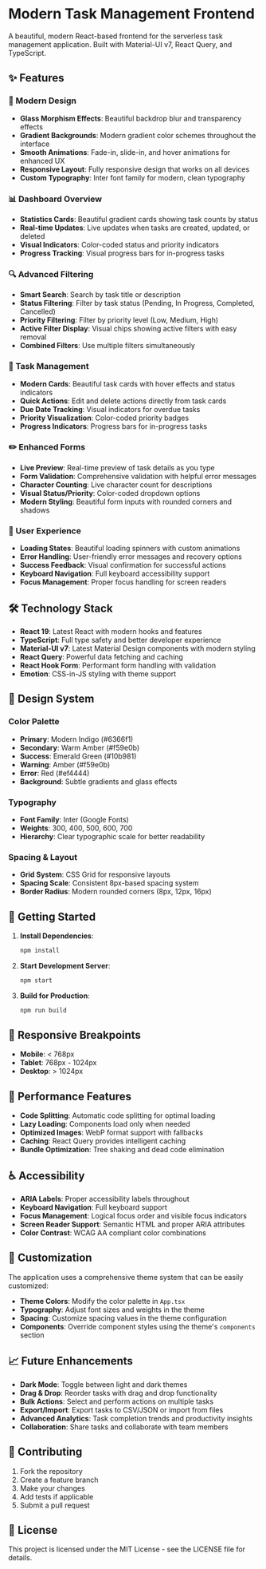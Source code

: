 # Modern Task Management Frontend

A beautiful, modern React-based frontend for the serverless task management application. Built with Material-UI v7, React Query, and TypeScript.

## ✨ Features

### 🎨 Modern Design
- **Glass Morphism Effects**: Beautiful backdrop blur and transparency effects
- **Gradient Backgrounds**: Modern gradient color schemes throughout the interface
- **Smooth Animations**: Fade-in, slide-in, and hover animations for enhanced UX
- **Responsive Layout**: Fully responsive design that works on all devices
- **Custom Typography**: Inter font family for modern, clean typography

### 📊 Dashboard Overview
- **Statistics Cards**: Beautiful gradient cards showing task counts by status
- **Real-time Updates**: Live updates when tasks are created, updated, or deleted
- **Visual Indicators**: Color-coded status and priority indicators
- **Progress Tracking**: Visual progress bars for in-progress tasks

### 🔍 Advanced Filtering
- **Smart Search**: Search by task title or description
- **Status Filtering**: Filter by task status (Pending, In Progress, Completed, Cancelled)
- **Priority Filtering**: Filter by priority level (Low, Medium, High)
- **Active Filter Display**: Visual chips showing active filters with easy removal
- **Combined Filters**: Use multiple filters simultaneously

### 📱 Task Management
- **Modern Cards**: Beautiful task cards with hover effects and status indicators
- **Quick Actions**: Edit and delete actions directly from task cards
- **Due Date Tracking**: Visual indicators for overdue tasks
- **Priority Visualization**: Color-coded priority badges
- **Progress Indicators**: Progress bars for in-progress tasks

### ✏️ Enhanced Forms
- **Live Preview**: Real-time preview of task details as you type
- **Form Validation**: Comprehensive validation with helpful error messages
- **Character Counting**: Live character count for descriptions
- **Visual Status/Priority**: Color-coded dropdown options
- **Modern Styling**: Beautiful form inputs with rounded corners and shadows

### 🎯 User Experience
- **Loading States**: Beautiful loading spinners with custom animations
- **Error Handling**: User-friendly error messages and recovery options
- **Success Feedback**: Visual confirmation for successful actions
- **Keyboard Navigation**: Full keyboard accessibility support
- **Focus Management**: Proper focus handling for screen readers

## 🛠️ Technology Stack

- **React 19**: Latest React with modern hooks and features
- **TypeScript**: Full type safety and better developer experience
- **Material-UI v7**: Latest Material Design components with modern styling
- **React Query**: Powerful data fetching and caching
- **React Hook Form**: Performant form handling with validation
- **Emotion**: CSS-in-JS styling with theme support

## 🎨 Design System

### Color Palette
- **Primary**: Modern Indigo (#6366f1)
- **Secondary**: Warm Amber (#f59e0b)
- **Success**: Emerald Green (#10b981)
- **Warning**: Amber (#f59e0b)
- **Error**: Red (#ef4444)
- **Background**: Subtle gradients and glass effects

### Typography
- **Font Family**: Inter (Google Fonts)
- **Weights**: 300, 400, 500, 600, 700
- **Hierarchy**: Clear typographic scale for better readability

### Spacing & Layout
- **Grid System**: CSS Grid for responsive layouts
- **Spacing Scale**: Consistent 8px-based spacing system
- **Border Radius**: Modern rounded corners (8px, 12px, 16px)

## 🚀 Getting Started

1. **Install Dependencies**:
   ```bash
   npm install
   ```

2. **Start Development Server**:
   ```bash
   npm start
   ```

3. **Build for Production**:
   ```bash
   npm run build
   ```

## 📱 Responsive Breakpoints

- **Mobile**: < 768px
- **Tablet**: 768px - 1024px
- **Desktop**: > 1024px

## 🎯 Performance Features

- **Code Splitting**: Automatic code splitting for optimal loading
- **Lazy Loading**: Components load only when needed
- **Optimized Images**: WebP format support with fallbacks
- **Caching**: React Query provides intelligent caching
- **Bundle Optimization**: Tree shaking and dead code elimination

## ♿ Accessibility

- **ARIA Labels**: Proper accessibility labels throughout
- **Keyboard Navigation**: Full keyboard support
- **Focus Management**: Logical focus order and visible focus indicators
- **Screen Reader Support**: Semantic HTML and proper ARIA attributes
- **Color Contrast**: WCAG AA compliant color combinations

## 🔧 Customization

The application uses a comprehensive theme system that can be easily customized:

- **Theme Colors**: Modify the color palette in `App.tsx`
- **Typography**: Adjust font sizes and weights in the theme
- **Spacing**: Customize spacing values in the theme configuration
- **Components**: Override component styles using the theme's `components` section

## 📈 Future Enhancements

- **Dark Mode**: Toggle between light and dark themes
- **Drag & Drop**: Reorder tasks with drag and drop functionality
- **Bulk Actions**: Select and perform actions on multiple tasks
- **Export/Import**: Export tasks to CSV/JSON or import from files
- **Advanced Analytics**: Task completion trends and productivity insights
- **Collaboration**: Share tasks and collaborate with team members

## 🤝 Contributing

1. Fork the repository
2. Create a feature branch
3. Make your changes
4. Add tests if applicable
5. Submit a pull request

## 📄 License

This project is licensed under the MIT License - see the LICENSE file for details.
